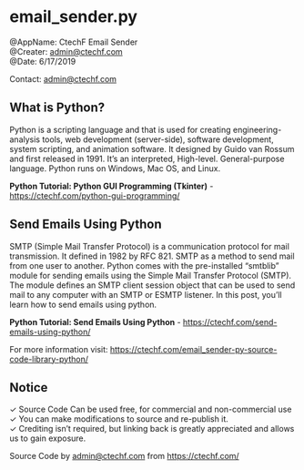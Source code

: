 # email_sender.py

@AppName: CtechF Email Sender
<br>
@Creater: admin@ctechf.com
<br>
@Date: 6/17/2019
<br>

Contact: admin@ctechf.com

<h2>What is Python?</h2>

Python is a scripting language and that is used for creating engineering-analysis tools, web development (server-side), software development, system scripting, and animation software. It designed by Guido van Rossum and first released in 1991. It’s an interpreted, High-level. General-purpose language. Python runs on Windows, Mac OS, and Linux.

<b>Python Tutorial: Python GUI Programming (Tkinter)</b> - https://ctechf.com/python-gui-programming/


<h2>Send Emails Using Python </h2>

SMTP (Simple Mail Transfer Protocol) is a communication protocol for mail transmission. It defined in 1982 by RFC 821. SMTP as a method to send mail from one user to another. Python comes with the pre-installed “smtblib” module for sending emails using the Simple Mail Transfer Protocol (SMTP). The module defines an SMTP client session object that can be used to send mail to any computer with an SMTP or ESMTP listener. In this post, you’ll learn how to send emails using python. 

<b>Python Tutorial: Send Emails Using Python</b> - https://ctechf.com/send-emails-using-python/



For more information visit: https://ctechf.com/email_sender-py-source-code-library-python/


<h2>Notice</h2>

✓ Source Code Can be used free, for commercial and non-commercial use
<br>
✓ You can make modifications to source and re-publish it.
<br>
✓ Crediting isn’t required, but linking back is greatly appreciated and allows us to gain exposure.

Source Code by admin@ctechf.com from https://ctechf.com/
